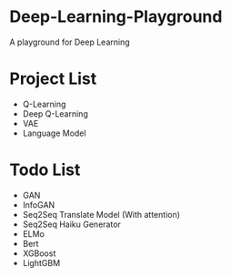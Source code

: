 # Deep-Learning-Playground
A playground for Deep Learning

# Project List
- Q-Learning
- Deep Q-Learning
- VAE
- Language Model  

# Todo List
- GAN  
- InfoGAN  
- Seq2Seq Translate Model (With attention)
- Seq2Seq Haiku Generator
- ELMo
- Bert
- XGBoost
- LightGBM
